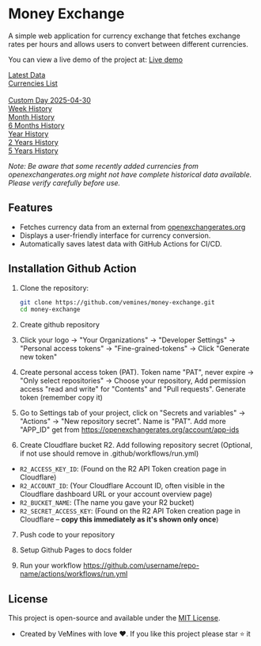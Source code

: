 # Money Exchange

A simple web application for currency exchange that fetches exchange rates per hours and allows users to convert between different currencies.

You can view a live demo of the project at: [Live demo](https://vemines.github.io/money-exchange)

[Latest Data](https://raw.githubusercontent.com/vemines/money-exchange/main/latest/data.json) <br>
[Currencies List](https://raw.githubusercontent.com/vemines/money-exchange/main/currencies/currencies.json) <br> <br>
[Custom Day 2025-04-30](https://raw.githubusercontent.com/vemines/money-exchange/main/data/2025-04-30.json)<br>
[Week History](https://raw.githubusercontent.com/vemines/money-exchange/main/history/week.json)<br>
[Month History](https://raw.githubusercontent.com/vemines/money-exchange/main/history/month.json)<br>
[6 Months History](https://raw.githubusercontent.com/vemines/money-exchange/main/history/6m.json)<br>
[Year History](https://raw.githubusercontent.com/vemines/money-exchange/main/history/year.json)<br>
[2 Years History](https://raw.githubusercontent.com/vemines/money-exchange/main/history/2y.json)<br>
[5 Years History](https://raw.githubusercontent.com/vemines/money-exchange/main/history/5y.json)<br>

_Note: Be aware that some recently added currencies from openexchangerates.org might not have complete historical data available. Please verify carefully before use._

## Features

- Fetches currency data from an external from [openexchangerates.org](openexchangerates.org)
- Displays a user-friendly interface for currency conversion.
- Automatically saves latest data with GitHub Actions for CI/CD.

## Installation Github Action

1. Clone the repository:

   ```bash
   git clone https://github.com/vemines/money-exchange.git
   cd money-exchange
   ```

2. Create github repository

3. Click your logo -> "Your Organizations" -> "Developer Settings" -> "Personal access tokens" -> "Fine-grained-tokens" -> Click "Generate new token"

4. Create personal access token (PAT). Token name "PAT", never expire -> "Only select repositories" -> Choose your repository, Add permission access "read and write" for "Contents" and "Pull requests". Generate token (remember copy it)

5. Go to Settings tab of your project, click on "Secrets and variables" -> "Actions" -> "New repository secret". Name is "PAT". Add more "APP_ID" get from https://openexchangerates.org/account/app-ids

6. Create Cloudflare bucket R2. Add following repository secret (Optional, if not use should remove in .github/workflows/run.yml)

- `R2_ACCESS_KEY_ID`: (Found on the R2 API Token creation page in Cloudflare)
- `R2_ACCOUNT_ID`: (Your Cloudflare Account ID, often visible in the Cloudflare dashboard URL or your account overview page)
- `R2_BUCKET_NAME`: (The name you gave your R2 bucket)
- `R2_SECRET_ACCESS_KEY`: (Found on the R2 API Token creation page in Cloudflare – **copy this immediately as it's shown only once**)

7. Push code to your repository

8. Setup Github Pages to docs folder

9. Run your workflow https://github.com/username/repo-name/actions/workflows/run.yml

## License

This project is open-source and available under the [MIT License](LICENSE).

- Created by VeMines with love ❤️. If you like this project please star ⭐ it
